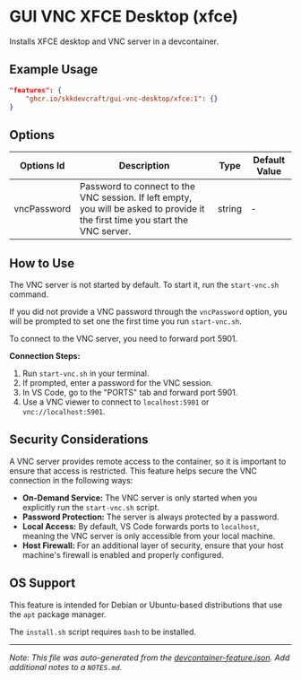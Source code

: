 
# GUI VNC XFCE Desktop (xfce)

Installs XFCE desktop and VNC server in a devcontainer.

## Example Usage

```json
"features": {
    "ghcr.io/skkdevcraft/gui-vnc-desktop/xfce:1": {}
}
```

## Options

| Options Id | Description | Type | Default Value |
|-----|-----|-----|-----|
| vncPassword | Password to connect to the VNC session. If left empty, you will be asked to provide it the first time you start the VNC server. | string | - |

## How to Use

The VNC server is not started by default. To start it, run the `start-vnc.sh` command.

If you did not provide a VNC password through the `vncPassword` option, you will be prompted to set one the first time you run `start-vnc.sh`.

To connect to the VNC server, you need to forward port 5901.

**Connection Steps:**

1.  Run `start-vnc.sh` in your terminal.
2.  If prompted, enter a password for the VNC session.
3.  In VS Code, go to the "PORTS" tab and forward port 5901.
4.  Use a VNC viewer to connect to `localhost:5901` or `vnc://localhost:5901`.

## Security Considerations

A VNC server provides remote access to the container, so it is important to ensure that access is restricted. This feature helps secure the VNC connection in the following ways:

- **On-Demand Service:** The VNC server is only started when you explicitly run the `start-vnc.sh` script.
- **Password Protection:** The server is always protected by a password.
- **Local Access:** By default, VS Code forwards ports to `localhost`, meaning the VNC server is only accessible from your local machine.
- **Host Firewall:** For an additional layer of security, ensure that your host machine's firewall is enabled and properly configured.

## OS Support

This feature is intended for Debian or Ubuntu-based distributions that use the `apt` package manager.

The `install.sh` script requires `bash` to be installed.

---

_Note: This file was auto-generated from the [devcontainer-feature.json](https://github.com/skkdevcraft/gui-vnc-desktop/blob/main/src/xfce/devcontainer-feature.json).  Add additional notes to a `NOTES.md`._
